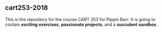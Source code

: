 ## cart253-2018

This is the repository for the course CART 253 for Pippin Barr.
It is going to contain __exciting exercises__, __passionate projects__,
and a __succulent sandbox__.
